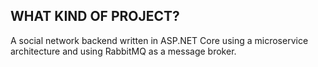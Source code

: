 ## WHAT KIND OF PROJECT?

A social network backend written in ASP.NET Core using a microservice architecture and using RabbitMQ as a message broker.